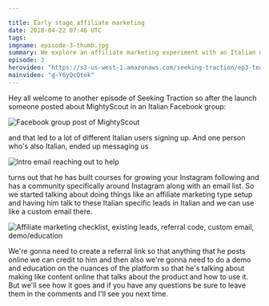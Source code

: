 ```yaml
---

title: Early stage affiliate marketing
date: 2018-04-22 07:46 UTC
tags:
imgname: episode-3-thumb.jpg
summary: We explore an affiliate marketing experiment with an Italian marketer that has an established Instagram community.
episode: 3
herovideo: "https://s3-us-west-1.amazonaws.com/seeking-traction/ep3-teaser.mp4"
mainvideo: "g-Y6yQcQtok"
---
```


Hey all welcome to another episode of Seeking Traction so after the launch someone posted about MightyScout in an
Italian Facebook group: 

![Facebook group post of MightyScout](https://s3-us-west-1.amazonaws.com/seeking-traction/ep3-fbgroup.png)

and that led to a lot of different Italian users signing up. And one person who's also Italian, ended up messaging us 

![Intro email reaching out to help](https://s3-us-west-1.amazonaws.com/seeking-traction/ep3-intro-email.png)

turns out that he has built courses for growing your Instagram following and has a community specifically around Instagram along with an email list. So we started talking about doing things like an affiliate marketing type setup and having him talk to these Italian specific leads in Italian and we can use like a custom email there. 

![Affiliate marketing checklist, existing leads, referral code, custom email, demo/education](https://s3-us-west-1.amazonaws.com/seeking-traction/ep3-affiliate-marketing.png)

We're gonna need to create a referral link so that anything that he posts online we can credit to him and then also we're gonna need to do a demo and education on the nuances of the platform so that he's talking about making like content online that talks about the product and how to use it. But we'll see how it goes and if you have any questions be sure to leave them in the comments and I'll see you next time.